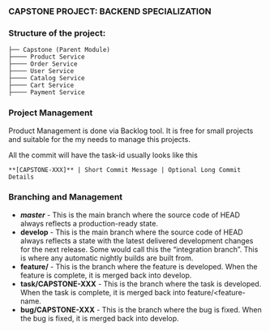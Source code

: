 ### CAPSTONE PROJECT: BACKEND SPECIALIZATION 

### Structure of the project:
```
├── Capstone (Parent Module)
├──── Product Service
├──── Order Service
├──── User Service
├──── Catalog Service
├──── Cart Service
├──── Payment Service
```
### Project Management
Product Management is done via Backlog tool. It is free for small projects and suitable for the my needs to manage this projects. 

All the commit will have the task-id usually looks like this 

``` **[CAPSTONE-XXX]** | Short Commit Message | Optional Long Commit Details ``` 

### Branching and Management

- ***master*** - This is the main branch where the source code of HEAD always reflects a production-ready state.
- **develop** - This is the main branch where the source code of HEAD always reflects a state with the latest delivered development changes for the next release. Some would call this the “integration branch”. This is where any automatic nightly builds are built from.
- **feature/<feature-name>** - This is the branch where the feature is developed. When the feature is complete, it is merged back into develop.
- **task/CAPSTONE-XXX** - This is the branch where the task is developed. When the task is complete, it is merged back into feature/<feature-name.
- **bug/CAPSTONE-XXX** - This is the branch where the bug is fixed. When the bug is fixed, it is merged back into develop.
